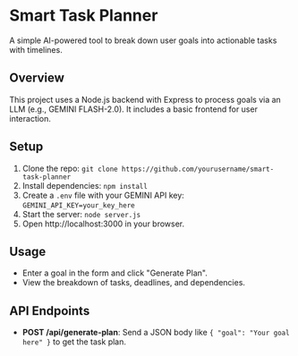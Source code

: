 # Smart Task Planner

A simple AI-powered tool to break down user goals into actionable tasks with timelines.

## Overview
This project uses a Node.js backend with Express to process goals via an LLM (e.g., GEMINI FLASH-2.0). It includes a basic frontend for user interaction.

## Setup
1. Clone the repo: `git clone https://github.com/yourusername/smart-task-planner`
2. Install dependencies: `npm install`
3. Create a `.env` file with your GEMINI API key: `GEMINI_API_KEY=your_key_here`
4. Start the server: `node server.js`
5. Open http://localhost:3000 in your browser.

## Usage
- Enter a goal in the form and click "Generate Plan".
- View the breakdown of tasks, deadlines, and dependencies.

## API Endpoints
- **POST /api/generate-plan**: Send a JSON body like `{ "goal": "Your goal here" }` to get the task plan.


